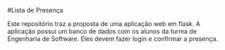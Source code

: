 #Lista de Presença

Este repositório traz a proposta de uma aplicação web em flask.
A aplicação possui um banco de dados com os alunos da turma de Engenharia de Software.
Eles devem fazer login e confirmar a presença.
